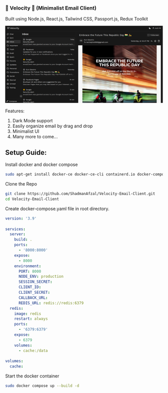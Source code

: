 ### 🚧 Velocity 🚧 (Minimalist Email Client)

Built using Node.js, React.js, Tailwind CSS, Passport.js, Redux Toolkit

![HomePage](https://raw.githubusercontent.com/ShadmanAfzal/Velocity-Email-Client/main/screenshots/homepage.png)

Features:

1. Dark Mode support
2. Easily organize email by drag and drop
3. Minimalist UI
4. Many more to come...

## Setup Guide:

Install docker and docker compose

```bash
sudo apt-get install docker-ce docker-ce-cli containerd.io docker-compose-plugin
```

Clone the Repo

```bash
git clone https://github.com/ShadmanAfzal/Velocity-Email-Client.git
cd Velocity-Email-Client

```

Create docker-compose.yaml file in root directory.

```yaml
version: '3.9'

services:
  server:
    build: .
    ports:
      - '8000:8000'
    expose:
      - 8000
    environment:
      PORT: 8000
      NODE_ENV: production
      SESSION_SECRET:
      CLIENT_ID:
      CLIENT_SECRET:
      CALLBACK_URL:
      REDIS_URL: redis://redis:6379
  redis:
    image: redis
    restart: always
    ports:
      - '6379:6379'
    expose:
      - 6379
    volumes:
      - cache:/data

volumes:
  cache:
```

Start the docker container

```bash
sudo docker compose up --build -d
```
